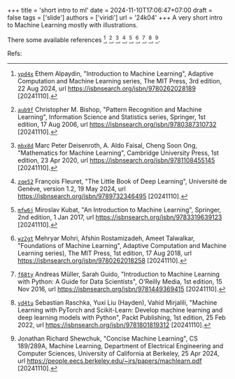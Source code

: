 +++
title = 'short intro to ml'
date = 2024-11-10T17:06:47+07:00
draft = false
tags = ['slide']
authors = ['viridi']
url = '24k04'
+++
A very short intro to Machine Learning mostly with illustrations.

<!--more-->

There some available references [^alpaydin_3_2014], [^bishop_1_2006], [^deisenroth_1_2020], [^fleuret_1_2024], [^kubat_2_2017], [^mohri_1_2012], [^mueller_1_2016], [^raschka_1_2022], [^shewchuk_1_2024].

Refs:

[^alpaydin_3_2014]: [`ypd4x`](https://osf.io/ypd4x) Ethem Alpaydin, "Introduction to Machine Learning", Adaptive Computation and Machine Learning series, The MIT Press, 3rd edition, 22 Aug 2024, url https://isbnsearch.org/isbn/9780262028189 [20241110].
[^bishop_1_2006]: [`aub9f`](https://osf.io/aub9f) Christopher M. Bishop, "Pattern Recognition and Machine Learning", Information Science and Statistics series, Springer, 1st edition, 17 Aug 2006, url https://isbnsearch.org/isbn/9780387310732 [20241110].
[^deisenroth_1_2020]: [`mbx8d`](https://osf.io/mbx8d) Marc Peter Deisenroth, A. Aldo Faisal, Cheng Soon Ong, "Mathematics for Machine Learning", Cambridge University Press, 1st edition, 23 Apr 2020, url https://isbnsearch.org/isbn/9781108455145 [20241110].
[^fleuret_1_2024]: [`zqe52`](https://osf.io/zqe52) François Fleuret, "The Little Book of Deep Learning", Université de Genève, version 1.2, 19 May 2024, url https://isbnsearch.org/isbn/9789732346495 [20241110].
[^kubat_2_2017]: [`mfw6j`](https://osf.io/mfw6j) Miroslav Kubat, "An Introduction to Machine Learning", Springer, 2nd edition, 1 Jan 2017, url https://isbnsearch.org/isbn/9783319639123 [20241110].
[^mohri_1_2012]: [`wz2gt`](https://osf.io/wz2gt) Mehryar Mohri, Afshin Rostamizadeh, Ameet Talwalkar, "Foundations of Machine Learning", Adaptive Computation and Machine Learning series), The MIT Press, 1st edition, 17 Aug 2018, url https://isbnsearch.org/isbn/9780262018258 [20241110].
[^mueller_1_2016]: [`f68ty`](https://osf.io/f68ty) Andreas Müller, Sarah Guido, "Introduction to Machine Learning with Python: A Guide for Data Scientists", O'Reilly Media, 1st edition, 15 Nov 2016, url https://isbnsearch.org/isbn/9781449369415 [20241110].
[^raschka_1_2022]: [`vd4tu`](https://osf.io/vd4tu) Sebastian Raschka, Yuxi Liu (Hayden), Vahid Mirjalili, "Machine Learning with PyTorch and Scikit-Learn: Develop machine learning and deep learning models with Python", Packt Publishing, 1st edition, 25 Feb 2022, url https://isbnsearch.org/isbn/9781801819312 [20241110].
[^shewchuk_1_2024]: Jonathan Richard Shewchuk, "Concise Machine Learning", CS 189/289A, Machine Learning, Department of Electrical Engineering and Computer Sciences, University of California at Berkeley, 25 Apr 2024, url https://people.eecs.berkeley.edu/~jrs/papers/machlearn.pdf [20241110].
